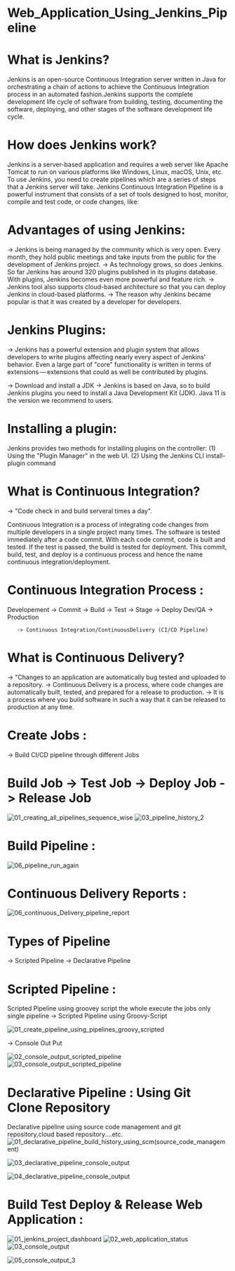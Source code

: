 # Web_Application_Using_Jenkins_Pipeline

# What is Jenkins?
Jenkins is an open-source Continuous Integration server written in Java for orchestrating a chain of actions to achieve the 
Continuous Integration process in an automated fashion.Jenkins supports the complete development life cycle of software from 
building, testing, documenting the software, deploying, and other stages of the software development life cycle.

# How does Jenkins work?
Jenkins is a server-based application and requires a web server like Apache Tomcat to run on various platforms like Windows, Linux, 
macOS, Unix, etc. To use Jenkins, you need to create pipelines which are a series of steps that a Jenkins server will take. Jenkins 
Continuous Integration Pipeline is a powerful instrument that consists of a set of tools designed to host, monitor, compile and test code, 
or code changes, like:
# Advantages of using Jenkins:
-> Jenkins is being managed by the community which is very open. Every month, they hold public meetings and take inputs from the public 
for the development of Jenkins project.
-> As technology grows, so does Jenkins. So far Jenkins has around 320 plugins published in its plugins database. With plugins, Jenkins 
becomes even more powerful and feature rich.
-> Jenkins tool also supports cloud-based architecture so that you can deploy Jenkins in cloud-based platforms.
-> The reason why Jenkins became popular is that it was created by a developer for developers.

# Jenkins Plugins:
-> Jenkins has a powerful extension and plugin system that allows developers to write plugins affecting nearly every aspect of Jenkins' behavior. 
Even a large part of "core" functionality is written in terms of extensions — extensions that could as well be contributed by plugins.

-> Download and install a JDK
-> Jenkins is based on Java, so to build Jenkins plugins you need to install a Java Development Kit (JDK). Java 11 is the version we recommend to users.
# Installing a plugin:
 Jenkins provides two methods for installing plugins on the controller:
 (1) Using the "Plugin Manager" in the web UI.
 (2) Using the Jenkins CLI install-plugin command

# What is Continuous Integration?
-> "Code check in and build serveral times a day".

Continuous Integration is a process of integrating code changes from multiple developers in a single project many times. 
The software is tested immediately after a code commit. With each code commit, code is built and tested. If the test is passed, 
the build is tested for deployment.
This commit, build, test, and deploy is a continuous process and hence the name continuous integration/deployment.

# Continuous Integration Process :
   Developement -> Commit -> Build -> Test -> Stage -> Deploy Dev/QA -> Production

       -> Continuous Integration/ContinuousDelivery (CI/CD Pipeline)
 

# What is Continuous Delivery?
-> "Changes to an application are automatically bug tested and uploaded to a repository.
-> Continuous Delivery is a process, where code changes are automatically built, tested, and prepared for a release to production.
-> It is a process where you build software in such a way that it can be released to production at any time. 

# Create Jobs :
 -> Build CI/CD pipeline through different Jobs
  # Build Job -> Test Job -> Deploy Job -> Release Job
  ![01_creating_all_pipelines_sequence_wise](https://user-images.githubusercontent.com/44410930/142730659-a1dbf9a0-143b-4d85-b814-ba2527b08748.PNG)
  ![03_pipeline_history_2](https://user-images.githubusercontent.com/44410930/142730912-f8765782-28a1-4c90-956f-f04d25cbb9d3.PNG)
  
 # Build Pipeline : 
![06_pipeline_run_again](https://user-images.githubusercontent.com/44410930/142730961-a1cdc7c6-376f-4df8-88bc-89aee1b007f5.PNG)

# Continuous Delivery Reports :

![06_continuous_Delivery_pipeline_report](https://user-images.githubusercontent.com/44410930/142731067-7f0af038-b4a7-4b4d-a0bb-9ba06b66f7fe.jpeg)
 
  
# Types of Pipeline
 -> Scripted Pipeline
 -> Declarative Pipeline
 
 # Scripted Pipeline : 
 Scripted Pipeline using groovey script the whole execute the jobs only single pipeline
 -> Scripted Pipeline using Groovy-Script
 
![01_create_pipeline_using_pipelines_groovy_scripted](https://user-images.githubusercontent.com/44410930/142734096-28213a98-7d64-4d15-926b-6fdd2e326b7a.PNG)

 -> Console Out Put
 
![02_console_output_scripted_pipeline](https://user-images.githubusercontent.com/44410930/142734566-bf9d9d18-d670-43d0-a27a-97fc934bb6e5.PNG)
 ![03_console_output_scripted_pipeline](https://user-images.githubusercontent.com/44410930/142734655-aa73c228-6709-4db0-b723-836e3bd94077.PNG)
 
 # Declarative Pipeline : Using Git Clone Repository
 Declarative pipeline using source code management and git repository,cloud based repository....etc.
 ![01_declarative_pipeline_build_history_using_scm(source_code_management)](https://user-images.githubusercontent.com/44410930/142734827-e55f37a0-569a-4803-9391-9568108cb416.PNG)
 
![03_declarative_pipeline_console_output](https://user-images.githubusercontent.com/44410930/142734893-d95b171d-d835-454f-8c43-e75c9707cef6.PNG)

![04_declarative_pipeline_console_output](https://user-images.githubusercontent.com/44410930/142734965-afc4aec3-e164-4a7f-9361-11c446c8c7d5.PNG)

# Build Test Deploy & Release Web Application :
![01_jenkins_project_dashboard](https://user-images.githubusercontent.com/44410930/142735056-718cae32-9ba8-4378-8ef6-a685fde02b3f.PNG)
![02_web_application_status](https://user-images.githubusercontent.com/44410930/142735109-70dfc7bd-9e2e-4d82-b7a1-66d86302174c.PNG)
![03_console_output](https://user-images.githubusercontent.com/44410930/142735168-c5ee3d53-4f9c-4e0e-83dd-3fc96f8659e0.PNG)

![05_console_output_3](https://user-images.githubusercontent.com/44410930/142735242-dc550ec3-661b-45ef-b533-3fa59ad96f17.PNG)
